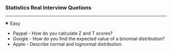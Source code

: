 ### Statistics Real Interview Quetions
---

<details open>
  <summary> Easy </summary>
  
  - Paypal - How do you calculate Z and T scores?
  - Google - How do you find the expected value of a binomial distribution?
  - Apple - Describe normal and lognormal distribution.
  
</details>
